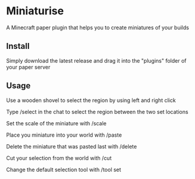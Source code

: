 # Miniaturise
A Minecraft paper plugin that helps you to create miniatures of your builds

## Install
Simply download the latest release and drag it into the "plugins" folder of your paper server

## Usage
Use a wooden shovel to select the region by using left and right click

Type /select in the chat to select the region between the two set locations

Set the scale of the miniature with /scale 

Place you miniature into your world with /paste

Delete the miniature that was pasted last with /delete

Cut your selection from the world with /cut

Change the default selection tool with /tool set
